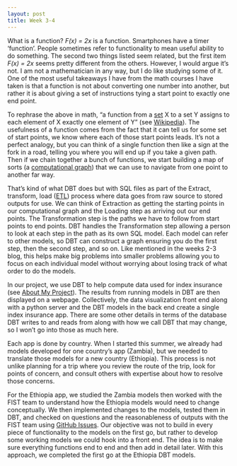 ```yaml
---
layout: post
title: Week 3-4
---
```

What is a function? *F(x) = 2x* is a function. Smartphones have a timer ‘function’. People sometimes refer to functionality to mean useful ability to do something. The second two things listed seem related, but the first item *F(x) = 2x* seems pretty different from the others. However, I would argue it’s not. I am not a mathematician in any way, but I do like studying some of it. One of the most useful takeaways I have from the math courses I have taken is that a function is not about converting one number into another, but rather it is about giving a set of instructions tying a start point to exactly one end point. 

To rephrase the above in math, “a function from a [set](https://en.wikipedia.org/wiki/Set_(mathematics)) X to a set Y assigns to each element of X exactly one element of Y” (see [Wikipedia](https://en.wikipedia.org/wiki/Function_(mathematics))). The usefulness of a function comes from the fact that it can tell us for some set of start points, we know where each of those start points leads. It’s not a perfect analogy, but you can think of a single function then like a sign at the fork in a road, telling you where you will end up if you take a given path. Then if we chain together a bunch of functions, we start building a map of sorts (a [computational graph](https://www.tutorialspoint.com/python_deep_learning/python_deep_learning_computational_graphs.htm)) that we can use to navigate from one point to another far way. 

That’s kind of what DBT does but with SQL files as part of the Extract, transform, load ([ETL](https://en.wikipedia.org/wiki/Extract,_transform,_load)) process where data goes from raw source to stored outputs for use. We can think of Extraction as getting the starting points in our computational graph and the Loading step as arriving out our end points. The Transformation step is the paths we have to follow from start points to end points. DBT handles the Transformation step allowing a person to look at each step in the path as its own SQL model. Each model can refer to other models, so DBT can construct a graph ensuring you do the first step, then the second step, and so on. Like mentioned in the weeks 2-3 blog, this helps make big problems into smaller problems allowing you to focus on each individual model without worrying about losing track of what order to do the models.

In our project, we use DBT to help compute data used for index insurance (see [About My Project](https://j-rebs.github.io/#about-my-project)). The results from running models in DBT are then displayed on a webpage. Collectively, the data visualization front end along with a python server and the DBT models in the back end create a single index insurance app. There are some other details in terms of the database DBT writes to and reads from along with how we call DBT that may change, so I won’t go into those as much here. 

Each app is done by country. When I started this summer, we already had models developed for one country’s app (Zambia), but we needed to translate those models for a new country (Ethiopia). This process is not unlike planning for a trip where you review the route of the trip, look for points of concern, and consult others with expertise about how to resolve those concerns. 

For the Ethiopia app, we studied the Zambia models then worked with the FIST team to understand how the Ethiopia models would need to change conceptually. We then implemented changes to the models, tested them in DBT, and checked on questions and the reasonableness of outputs with the FIST team using [GitHub Issues](https://github.com/features/issues). Our objective was not to build in every piece of functionality to the models on the first go, but rather to develop some working models we could hook into a front end. The idea is to make sure everything functions end to end and then add in detail later. With this approach, we completed the first go at the Ethiopia DBT models. 

 

